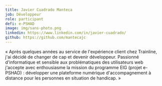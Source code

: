 ```yaml
---
title: Javier Cuadrado Manteca
job: Développeur
role: participant
defi: e-PSHAD
image: img/sans-photo.png
linkedin: https://www.linkedin.com/in/javier-cuadrado/
github: https://github.com/mantecajc
---
```

« Après quelques années au service de l'expérience client chez Trainline, j'ai décidé de changer de cap et devenir développeur. Passionné d'informatique et sensible aux problématiques des utilisateurs web j'accepte avec enthousiasme la mission du programme EIG (projet e-PSHAD) : développer une plateforme numérique d'accompagnement à distance pour les personnes en situation de handicap. »